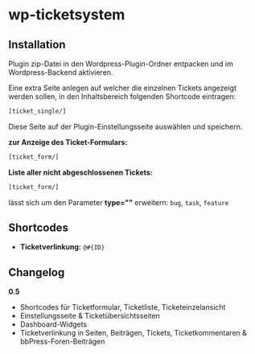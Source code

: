 wp-ticketsystem
===============

Installation
------------
Plugin zip-Datei in den Wordpress-Plugin-Ordner entpacken und im Wordpress-Backend aktivieren.

Eine extra Seite anlegen auf welcher die einzelnen Tickets angezeigt werden sollen, in den Inhaltsbereich folgenden Shortcode eintragen:
```html
[ticket_single/]
```
Diese Seite auf der Plugin-Einstellungsseite auswählen und speichern.

**zur Anzeige des Ticket-Formulars:**
```html
[ticket_form/]
```

**Liste aller nicht abgeschlossenen Tickets:**
```html
[ticket_form/]
```
lässt sich um den Parameter **type=""** erweitern: `bug`, `task`, `feature`


Shortcodes
------------

+ **Ticketverlinkung:** `@#{ID}`


Changelog
------------
**0.5**
+ Shortcodes für Ticketformular, Ticketliste, Ticketeinzelansicht
+ Einstellungsseite & Ticketübersichtsseiten
+ Dashboard-Widgets
+ Ticketverlinkung in Seiten, Beiträgen, Tickets, Ticketkommentaren & bbPress-Foren-Beiträgen
